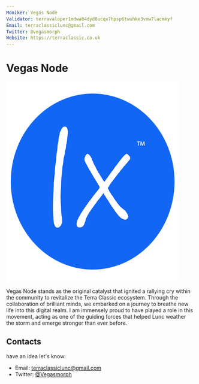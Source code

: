 ```yaml
---
Moniker: Vegas Node
Validator: terravaloper1mdwa04dyd8ucqx7hpsp6twuhke3vmw7lacmkyf
Email: terraclassiclunc@gmail.com
Twitter: @vegasmorph
Website: https://terraclassic.co.uk
---
```


# Vegas Node
![](logo.png)

 Vegas Node stands as the original catalyst that ignited a rallying cry within the community to revitalize the Terra Classic ecosystem. Through the collaboration of brilliant minds, we embarked on a journey to breathe new life into this digital realm. I am immensely proud to have played a role in this movement, acting as one of the guiding forces that helped Lunc weather the storm and emerge stronger than ever before.


## Contacts

have an idea let's know:

- Email: terraclassiclunc@gmail.com
- Twitter: [@Vegasmorph](https://twitter.com/vegasmorph)

